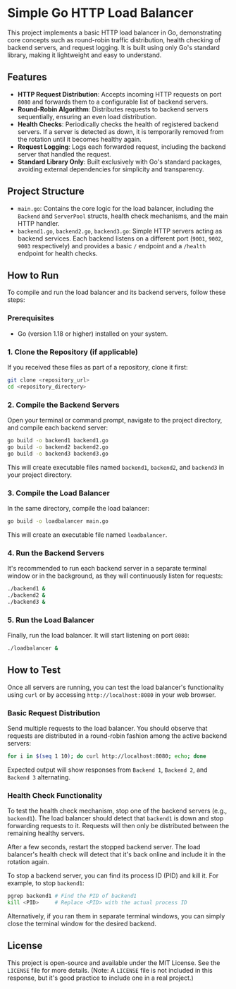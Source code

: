 # Simple Go HTTP Load Balancer

This project implements a basic HTTP load balancer in Go, demonstrating core concepts such as round-robin traffic distribution, health checking of backend servers, and request logging. It is built using only Go's standard library, making it lightweight and easy to understand.

## Features

-   **HTTP Request Distribution**: Accepts incoming HTTP requests on port `8080` and forwards them to a configurable list of backend servers.
-   **Round-Robin Algorithm**: Distributes requests to backend servers sequentially, ensuring an even load distribution.
-   **Health Checks**: Periodically checks the health of registered backend servers. If a server is detected as down, it is temporarily removed from the rotation until it becomes healthy again.
-   **Request Logging**: Logs each forwarded request, including the backend server that handled the request.
-   **Standard Library Only**: Built exclusively with Go's standard packages, avoiding external dependencies for simplicity and transparency.

## Project Structure

-   `main.go`: Contains the core logic for the load balancer, including the `Backend` and `ServerPool` structs, health check mechanisms, and the main HTTP handler.
-   `backend1.go`, `backend2.go`, `backend3.go`: Simple HTTP servers acting as backend services. Each backend listens on a different port (`9001`, `9002`, `9003` respectively) and provides a basic `/` endpoint and a `/health` endpoint for health checks.

## How to Run

To compile and run the load balancer and its backend servers, follow these steps:

### Prerequisites

-   Go (version 1.18 or higher) installed on your system.

### 1. Clone the Repository (if applicable)

If you received these files as part of a repository, clone it first:

```bash
git clone <repository_url>
cd <repository_directory>
```

### 2. Compile the Backend Servers

Open your terminal or command prompt, navigate to the project directory, and compile each backend server:

```bash
go build -o backend1 backend1.go
go build -o backend2 backend2.go
go build -o backend3 backend3.go
```

This will create executable files named `backend1`, `backend2`, and `backend3` in your project directory.

### 3. Compile the Load Balancer

In the same directory, compile the load balancer:

```bash
go build -o loadbalancer main.go
```

This will create an executable file named `loadbalancer`.

### 4. Run the Backend Servers

It's recommended to run each backend server in a separate terminal window or in the background, as they will continuously listen for requests:

```bash
./backend1 &
./backend2 &
./backend3 &
```

### 5. Run the Load Balancer

Finally, run the load balancer. It will start listening on port `8080`:

```bash
./loadbalancer &
```

## How to Test

Once all servers are running, you can test the load balancer's functionality using `curl` or by accessing `http://localhost:8080` in your web browser.

### Basic Request Distribution

Send multiple requests to the load balancer. You should observe that requests are distributed in a round-robin fashion among the active backend servers:

```bash
for i in $(seq 1 10); do curl http://localhost:8080; echo; done
```

Expected output will show responses from `Backend 1`, `Backend 2`, and `Backend 3` alternating.

### Health Check Functionality

To test the health check mechanism, stop one of the backend servers (e.g., `backend1`). The load balancer should detect that `backend1` is down and stop forwarding requests to it. Requests will then only be distributed between the remaining healthy servers.

After a few seconds, restart the stopped backend server. The load balancer's health check will detect that it's back online and include it in the rotation again.

To stop a backend server, you can find its process ID (PID) and kill it. For example, to stop `backend1`:

```bash
pgrep backend1 # Find the PID of backend1
kill <PID>     # Replace <PID> with the actual process ID
```

Alternatively, if you ran them in separate terminal windows, you can simply close the terminal window for the desired backend.

## License

This project is open-source and available under the MIT License. See the `LICENSE` file for more details. (Note: A `LICENSE` file is not included in this response, but it's good practice to include one in a real project.)



